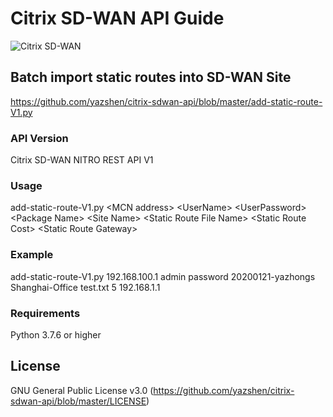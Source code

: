 # Citrix SD-WAN API Guide
![Citrix SD-WAN](https://www.citrix.com/content/dam/citrix61/en_us/images/graphics/infographics/sd-wan-diagram.png)

## Batch import static routes into SD-WAN Site
https://github.com/yazshen/citrix-sdwan-api/blob/master/add-static-route-V1.py

### API Version
Citrix SD-WAN NITRO REST API V1

### Usage
add-static-route-V1.py \<MCN address\> \<UserName\> \<UserPassword\> \<Package Name\> \<Site Name\> \<Static Route File Name\> \<Static Route Cost\> \<Static Route Gateway\>

### Example
add-static-route-V1.py 192.168.100.1 admin password 20200121-yazhongs Shanghai-Office test.txt 5 192.168.1.1

### Requirements
Python 3.7.6 or higher


## License
GNU General Public License v3.0
(https://github.com/yazshen/citrix-sdwan-api/blob/master/LICENSE)
